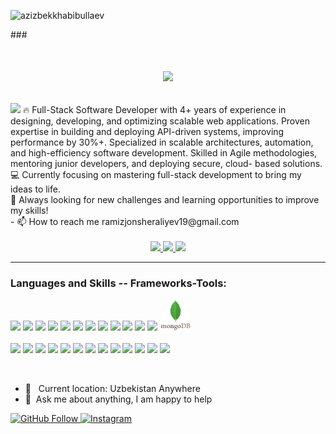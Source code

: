 


<p align="left"> <img src="https://komarev.com/ghpvc/?username=azizbekkhabibullaev&label=Profile%20views&color=0e75b6&style=flat" alt="azizbekkhabibullaev" /> </p>

 ###<h1 align="center">
    <img src="https://readme-typing-svg.herokuapp.com/?font=Righteous&size=35&center=true&vCenter=true&width=500&height=70&duration=4000&lines=Hi+There!+👋;+I'm+RamizSheraliyev;" />
</h1>
 
 
<img src="https://media0.giphy.com/media/v1.Y2lkPTc5MGI3NjExZHUyZWEzaDE5YXg2enRwYjNvMHRhbmRneTZrN29pNjd3NmxtcTgwZSZlcD12MV9pbnRlcm5hbF9naWZfYnlfaWQmY3Q9cw/CwTvSiWflgCGKgz5eb/giphy.webp" width="100px">
🔥 Full-Stack Software Developer with 4+ years of experience in designing, developing, and optimizing
scalable web applications. Proven expertise in building and deploying API-driven systems, improving
performance by 30%+. Specialized in scalable architectures, automation, and high-efficiency software
development. Skilled in Agile methodologies, mentoring junior developers, and deploying secure, cloud-
based solutions.   <br />
💻 Currently focusing on mastering full-stack development to bring my ideas to life. <br />
🚀  Always looking for new challenges and learning opportunities to improve my skills!  <br />
- 📫 How to reach me    ramizjonsheraliyev19@gmail.com

<br />
<br />

<div align="center"> 
  <a href="mailto:ramizjonsheraliyev19@gmail.com">
    <img src="https://img.shields.io/badge/Gmail-333333?style=for-the-badge&logo=gmail&logoColor=red" />
  </a>
  <a href="http://linkedin.com/in/ramiz-sheraliyev" target="_blank">
    <img src="https://img.shields.io/badge/LinkedIn-0077B5?style=for-the-badge&logo=linkedin&logoColor=white" target="_blank" />
  </a>
  <a href="https://ramizjon.uz/en" target="_blank">
     <img src="https://img.shields.io/badge/Portfolio-FF5722?style=for-the-badge&logo=todoist&logoColor=white" target="_blank" /> <!-- sqlite, safari, google-chrome are other good icon options -->
  </a>
</div>

 <hr/>

### Languages and Skills -- Frameworks-Tools:

 <code><img src="https://cdn0.iconfinder.com/data/icons/social-network-9/50/22-512.png" width="50px"></code>
<code><img src="https://encrypted-tbn0.gstatic.com/images?q=tbn:ANd9GcThudYr3yXJ7sOJocdFEu6KHwBxtNx_DWiHOQ&s " width="50px"></code>
<code><img src="https://v5.getbootstrap.com/docs/5.0/assets/brand/bootstrap-logo-shadow.png" width="50px"></code>
<code><img src="https://media3.giphy.com/media/v1.Y2lkPTc5MGI3NjExbDNod3kxdXltaW9td3AyeXNwa2t0aWNkdGdmNW4wM2JqMzR2MG14byZlcD12MV9pbnRlcm5hbF9naWZfYnlfaWQmY3Q9cw/eNAsjO55tPbgaor7ma/giphy.webp" width="50px"></code>
<code><img src="https://pbs.twimg.com/profile_images/1730334391501488129/G0R0sjHH_400x400.jpg" width="50px"></code>
<code><img src="https://cdn-icons-png.flaticon.com/512/919/919825.png" width="50px"></code>
<code><img src="https://ui-lib.com/blog/wp-content/uploads/2021/12/nextjs-boilerplate-logo.png" width="50px"></code>
<code><img src="https://static-00.iconduck.com/assets.00/typescript-icon-icon-1024x1024-vh3pfez8.png" width="50px"></code>
<code><img src="https://media0.giphy.com/media/v1.Y2lkPTc5MGI3NjExcXZocmhya3FvdWJhY3FqZWVqNnYwYTUzMHU4a2xhMW84emF3cGl4YSZlcD12MV9pbnRlcm5hbF9naWZfYnlfaWQmY3Q9cw/ln7z2eWriiQAllfVcn/giphy.webp" width="50px"></code>
<code><img src="https://encrypted-tbn0.gstatic.com/images?q=tbn:ANd9GcTFT1MO4Ln0Ynz4VKkD2EDyylsYzoVg1d8FiQ&s" width="50px"></code>
<code><img src="https://ajeetchaulagain.com/static/7cb4af597964b0911fe71cb2f8148d64/87351/express-js.png" width="50px"></code>
<code><img src="https://cdn4.iconfinder.com/data/icons/google-i-o-2016/512/google_firebase-2-512.png" width="50px"></code>
<code><img src="https://raw.githubusercontent.com/devicons/devicon/master/icons/mongodb/mongodb-original-wordmark.svg" width="50px"></code>
<br />
<br /> 
<code><img src="https://www.vectorlogo.zone/logos/figma/figma-icon.svg" width="50px"></code>
<code><img src="https://static-00.iconduck.com/assets.00/redux-icon-2048x1945-ahvhunxp.png" width="50px"></code>
<code><img src="https://pluginicons.craft-cdn.com/scssqTY8srJEesn2VFiUV73mUCyRIZsfXfDj2eOY.svg?1528091210" width="50px"></code>
<code><img src="https://static-00.iconduck.com/assets.00/webpack-plain-icon-1847x2048-7e4fofoe.png" width="50px"></code>
<code><img src="https://encrypted-tbn0.gstatic.com/images?q=tbn:ANd9GcT0nnKQ61qhCfpnxJvdhaVwvIAm2wLsDp5gUQ&s" width="50px"></code>
<code><img src= "https://cdn-icons-png.flaticon.com/256/2164/2164832.png" width="50px"></code>
<code><img src="https://encrypted-tbn0.gstatic.com/images?q=tbn:ANd9GcST2gq0EJbNr7VkQ0GQ1yQ_Vs3sKZd9yQVP8g&s" width="50px"></code>
<code><img src="https://encrypted-tbn0.gstatic.com/images?q=tbn:ANd9GcTfDOJeTNGLnHgEwynN6PRxhJPFUKxWtZRloA&s" width="50px"></code>
<code><img src="https://static-00.iconduck.com/assets.00/postgresql-plain-wordmark-icon-2048x2042-up54u54l.png" width="50px"></code>
<code><img src="https://encrypted-tbn0.gstatic.com/images?q=tbn:ANd9GcRszCXd5b0Fpuxou1hMOiLTtygtpelEtIrBBw&s" width="50px"></code>
<code><img src="https://encrypted-tbn0.gstatic.com/images?q=tbn:ANd9GcTYBSzBs5noRXNfjOS93cEoSqXAyevN4vOF1Q&s" width="50px"></code>
<code><img src="https://www.npmjs.com/npm-avatar/eyJhbGciOiJIUzI1NiIsInR5cCI6IkpXVCJ9.eyJhdmF0YXJVUkwiOiJodHRwczovL3MuZ3JhdmF0YXIuY29tL2F2YXRhci9iYjEzYWViNTFjNTQ0MjFhN2E1NTQwYTcxMzI4OTVkYz9zaXplPTQ5NiZkZWZhdWx0PXJldHJvIn0.FnWJxluT5VvnfpnQsm2K2I1GK-k0_NAmWtu3G-u3fE0" width="50px"></code>
<code><img src="https://encrypted-tbn0.gstatic.com/images?q=tbn:ANd9GcT-TB9d5YXwtKhv4NWbpeTBVveYvcxu9gMJng&s" width="50px"></code>






 
<br />

- 📍 &nbsp;   Current location: Uzbekistan Anywhere
- 📝&nbsp;   Ask me about anything, I am happy to help


<p align="left"> 
    <a href="https://github.com/ramizjonsheraliyev" target="_blank">
        <img src="https://img.shields.io/github/followers/ramizjonsheraliyev?style=social" alt="GitHub Follow"/>
    </a>
      <a href="https://www.instagram.com/ramiz_.kbr_/" target="_blank">
        <img src="https://img.shields.io/badge/Instagram-ramiz_sheraliyev_-purple?style=social&logo=instagram" alt="Instagram"/>
    </a>
</p>
